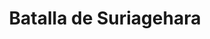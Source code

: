 ﻿---
title: "Batalla de Suriagehara"
permalink: periodes_294.html
layout: periode
dataInici: 1589-06-05
sidebar: periodes
pares:
  - id: 177
    title: "Período Azuchi-Momoyama"
    dataInici: "(1568)"
    dataFi: "(1603)"

fills:
jocsPrincipals:
jocsEscenaris:
jocsEpoca:
  - title: "RAN"
    bggId: 21947
    escenari: "Suriagehara"

  - title: "Ancient Battles Deluxe Expansion Kit 5.1: Way of the Samurai"
    bggId: 111826
    escenari: "Surigehara"

jocsEpocaEscenaris:
---
